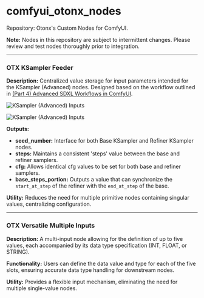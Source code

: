 # comfyui_otonx_nodes

Repository: Otonx's Custom Nodes for ComfyUI.

**Note:** Nodes in this repository are subject to intermittent changes. Please review and test nodes thoroughly prior to integration.

---

### OTX KSampler Feeder

**Description:** Centralized value storage for input parameters intended for the KSampler (Advanced) nodes. Designed based on the workflow outlined in [(Part 4) Advanced SDXL Workflows in ComfyUI](https://followfoxai.substack.com/i/136667610/changes-to-the-previous-workflow).

![KSampler (Advanced) Inputs](https://substackcdn.com/image/fetch/w_1456,c_limit,f_webp,q_auto:good,fl_progressive:steep/https%3A%2F%2Fsubstack-post-media.s3.amazonaws.com%2Fpublic%2Fimages%2F07e38aa6-a492-474d-8c86-78b050bdec2b_1428x391.png)

![KSampler (Advanced) Inputs](https://substackcdn.com/image/fetch/w_1456,c_limit,f_webp,q_auto:good,fl_progressive:steep/https%3A%2F%2Fsubstack-post-media.s3.amazonaws.com%2Fpublic%2Fimages%2Fa86bfe0f-60cf-4c64-bbc9-c2ed8b3b4beb_1417x355.png)

**Outputs:**
- **seed_number:** Interface for both Base KSampler and Refiner KSampler nodes.
- **steps:** Maintains a consistent 'steps' value between the base and refiner samplers.
- **cfg:** Allows identical cfg values to be set for both base and refiner samplers.
- **base_steps_portion:** Outputs a value that can synchronize the `start_at_step` of the refiner with the `end_at_step` of the base.

**Utility:** Reduces the need for multiple primitive nodes containing singular values, centralizing configuration.

---

### OTX Versatile Multiple Inputs

**Description:** A multi-input node allowing for the definition of up to five values, each accompanied by its data type specification (INT, FLOAT, or STRING).

**Functionality:** Users can define the data value and type for each of the five slots, ensuring accurate data type handling for downstream nodes.

**Utility:** Provides a flexible input mechanism, eliminating the need for multiple single-value nodes.
